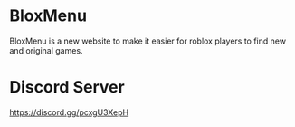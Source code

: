 # BloxMenu
BloxMenu is a new website to make it easier for roblox players to find new and original games.
# Discord Server
https://discord.gg/pcxgU3XepH
